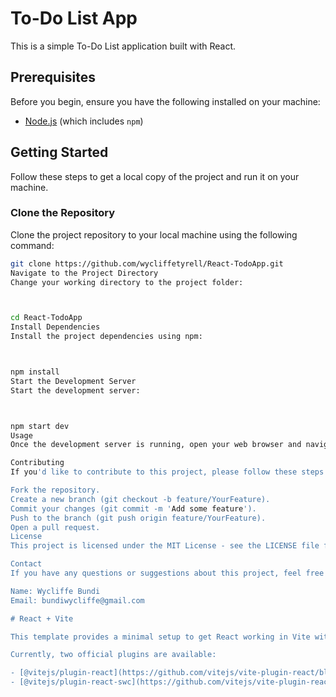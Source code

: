 # To-Do List App

This is a simple To-Do List application built with React.

## Prerequisites

Before you begin, ensure you have the following installed on your machine:
- [Node.js](https://nodejs.org/en/) (which includes `npm`)

## Getting Started

Follow these steps to get a local copy of the project and run it on your machine.

### Clone the Repository

Clone the project repository to your local machine using the following command:

```sh
git clone https://github.com/wycliffetyrell/React-TodoApp.git
Navigate to the Project Directory
Change your working directory to the project folder:



cd React-TodoApp
Install Dependencies
Install the project dependencies using npm:



npm install
Start the Development Server
Start the development server:



npm start dev
Usage
Once the development server is running, open your web browser and navigate to http://localhost:3000 to see the application in action.

Contributing
If you'd like to contribute to this project, please follow these steps:

Fork the repository.
Create a new branch (git checkout -b feature/YourFeature).
Commit your changes (git commit -m 'Add some feature').
Push to the branch (git push origin feature/YourFeature).
Open a pull request.
License
This project is licensed under the MIT License - see the LICENSE file for details.

Contact
If you have any questions or suggestions about this project, feel free to reach out.

Name: Wycliffe Bundi
Email: bundiwycliffe@gmail.com

# React + Vite

This template provides a minimal setup to get React working in Vite with HMR and some ESLint rules.

Currently, two official plugins are available:

- [@vitejs/plugin-react](https://github.com/vitejs/vite-plugin-react/blob/main/packages/plugin-react/README.md) uses [Babel](https://babeljs.io/) for Fast Refresh
- [@vitejs/plugin-react-swc](https://github.com/vitejs/vite-plugin-react-swc) uses [SWC](https://swc.rs/) for Fast Refresh



